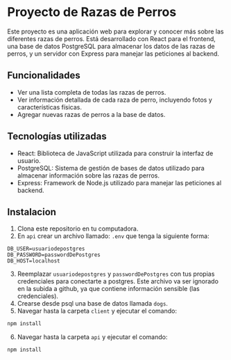 # Proyecto de Razas de Perros

Este proyecto es una aplicación web para explorar y conocer más sobre las diferentes razas de perros. Está desarrollado con React para el frontend, una base de datos PostgreSQL para almacenar los datos de las razas de perros, y un servidor con Express para manejar las peticiones al backend.

## Funcionalidades
- Ver una lista completa de todas las razas de perros.
- Ver información detallada de cada raza de perro, incluyendo fotos y características físicas.
- Agregar nuevas razas de perros a la base de datos.

## Tecnologías utilizadas
- React: Biblioteca de JavaScript utilizada para construir la interfaz de usuario.
- PostgreSQL: Sistema de gestión de bases de datos utilizado para almacenar información sobre las razas de perros.
- Express: Framework de Node.js utilizado para manejar las peticiones al backend.

## Instalacion
1. Clona este repositorio en tu computadora.
2. En `api` crear un archivo llamado: `.env` que tenga la siguiente forma:

```env
DB_USER=usuariodepostgres
DB_PASSWORD=passwordDePostgres
DB_HOST=localhost
```
3. Reemplazar `usuariodepostgres` y `passwordDePostgres` con tus propias credenciales para conectarte a postgres. Este archivo va ser ignorado en la subida a github, ya que contiene información sensible (las credenciales).
4. Crearse desde psql una base de datos llamada `dogs`.
5. Navegar hasta la carpeta `client` y ejecutar el comando:
```bash
npm install
```
6. Navegar hasta la carpeta `api` y ejecutar el comando:
```bash
npm install
```